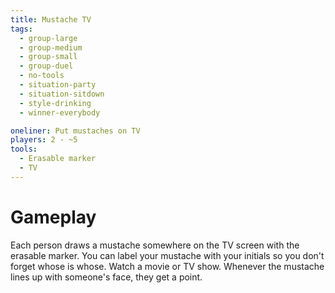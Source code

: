 ```yaml
---
title: Mustache TV
tags:
  - group-large
  - group-medium
  - group-small
  - group-duel
  - no-tools
  - situation-party
  - situation-sitdown
  - style-drinking
  - winner-everybody

oneliner: Put mustaches on TV
players: 2 - ~5
tools:
  - Erasable marker
  - TV
---
```

# Gameplay

Each person draws a mustache somewhere on the TV screen with the erasable
marker. You can label your mustache with your initials so you don't forget whose
is whose. Watch a movie or TV show. Whenever the mustache lines up with
someone's face, they get a point.
